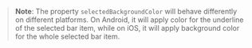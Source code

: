 <snippet id='segmentedbar-show-views'/>

> **Note**: The property `selectedBackgroundColor` will behave differently on different platforms. On Android, it will apply color for the underline of the selected bar item, while on iOS, it will apply background color for the whole selected bar item.
